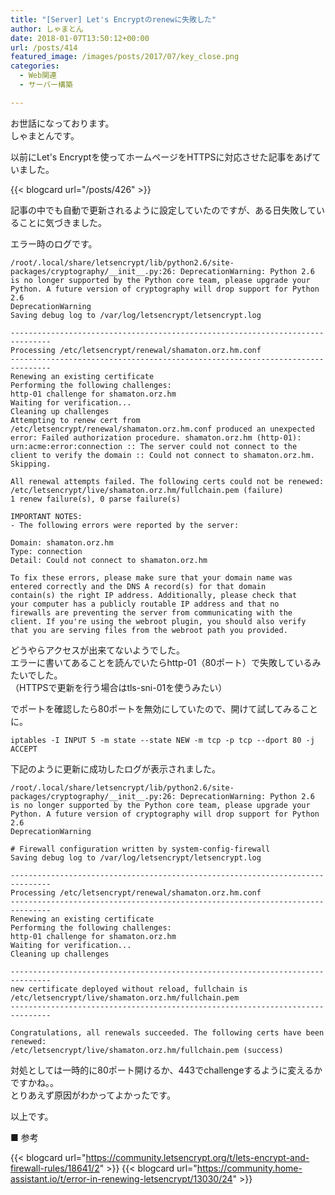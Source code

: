 ```yaml
---
title: "[Server] Let's Encryptのrenewに失敗した"
author: しゃまとん
date: 2018-01-07T13:50:12+00:00
url: /posts/414
featured_image: /images/posts/2017/07/key_close.png
categories:
  - Web関連
  - サーバー構築

---
```

お世話になっております。  
しゃまとんです。

以前にLet's Encryptを使ってホームページをHTTPSに対応させた記事をあげていました。

{{< blogcard url="/posts/426" >}}

記事の中でも自動で更新されるように設定していたのですが、ある日失敗していることに気づきました。

エラー時のログです。

```text
/root/.local/share/letsencrypt/lib/python2.6/site-packages/cryptography/__init__.py:26: DeprecationWarning: Python 2.6 is no longer supported by the Python core team, please upgrade your Python. A future version of cryptography will drop support for Python 2.6
DeprecationWarning
Saving debug log to /var/log/letsencrypt/letsencrypt.log

-------------------------------------------------------------------------------
Processing /etc/letsencrypt/renewal/shamaton.orz.hm.conf
-------------------------------------------------------------------------------
Renewing an existing certificate
Performing the following challenges:
http-01 challenge for shamaton.orz.hm
Waiting for verification...
Cleaning up challenges
Attempting to renew cert from /etc/letsencrypt/renewal/shamaton.orz.hm.conf produced an unexpected error: Failed authorization procedure. shamaton.orz.hm (http-01): urn:acme:error:connection :: The server could not connect to the client to verify the domain :: Could not connect to shamaton.orz.hm. Skipping.

All renewal attempts failed. The following certs could not be renewed:
/etc/letsencrypt/live/shamaton.orz.hm/fullchain.pem (failure)
1 renew failure(s), 0 parse failure(s)

IMPORTANT NOTES:
- The following errors were reported by the server:

Domain: shamaton.orz.hm
Type: connection
Detail: Could not connect to shamaton.orz.hm

To fix these errors, please make sure that your domain name was
entered correctly and the DNS A record(s) for that domain
contain(s) the right IP address. Additionally, please check that
your computer has a publicly routable IP address and that no
firewalls are preventing the server from communicating with the
client. If you're using the webroot plugin, you should also verify
that you are serving files from the webroot path you provided.
```

どうやらアクセスが出来てないようでした。  
エラーに書いてあることを読んでいたらhttp-01（80ポート）で失敗しているみたいでした。  
（HTTPSで更新を行う場合はtls-sni-01を使うみたい）

でポートを確認したら80ポートを無効にしていたので、開けて試してみることに。

```text
iptables -I INPUT 5 -m state --state NEW -m tcp -p tcp --dport 80 -j ACCEPT
```

下記のように更新に成功したログが表示されました。

```text
/root/.local/share/letsencrypt/lib/python2.6/site-packages/cryptography/__init__.py:26: DeprecationWarning: Python 2.6 is no longer supported by the Python core team, please upgrade your Python. A future version of cryptography will drop support for Python 2.6
DeprecationWarning

# Firewall configuration written by system-config-firewall
Saving debug log to /var/log/letsencrypt/letsencrypt.log

-------------------------------------------------------------------------------
Processing /etc/letsencrypt/renewal/shamaton.orz.hm.conf
-------------------------------------------------------------------------------
Renewing an existing certificate
Performing the following challenges:
http-01 challenge for shamaton.orz.hm
Waiting for verification...
Cleaning up challenges

-------------------------------------------------------------------------------
new certificate deployed without reload, fullchain is
/etc/letsencrypt/live/shamaton.orz.hm/fullchain.pem
-------------------------------------------------------------------------------

Congratulations, all renewals succeeded. The following certs have been renewed:
/etc/letsencrypt/live/shamaton.orz.hm/fullchain.pem (success)
```

対処としては一時的に80ポート開けるか、443でchallengeするように変えるかですかね。。  
とりあえず原因がわかってよかったです。

以上です。

■ 参考

{{< blogcard url="https://community.letsencrypt.org/t/lets-encrypt-and-firewall-rules/18641/2" >}}
{{< blogcard url="https://community.home-assistant.io/t/error-in-renewing-letsencrypt/13030/24" >}}
